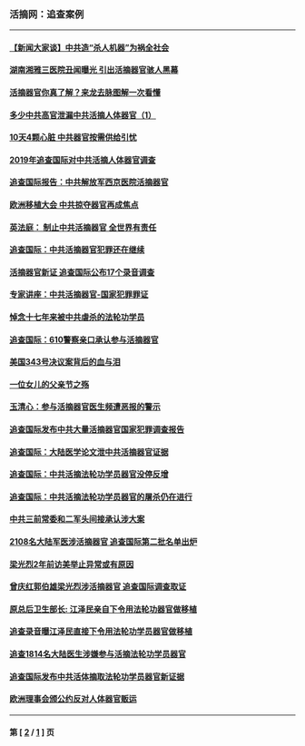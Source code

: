 ### 活摘网：追查案例
---
#### [【新闻大家谈】中共造“杀人机器”为祸全社会](../../pages/nf5880/n14056645.md?10090430) 
#### [湖南湘雅三医院丑闻曝光 引出活摘器官骇人黑幕](../../pages/nf5880/n14051847.md?10090430) 
#### [活摘器官你真了解？来龙去脉图解一次看懂](../../pages/nf5880/n13013820.md?10090430) 
#### [多少中共高官泄漏中共活摘人体器官（1）](../../pages/nf5880/n12671234.md?10090430) 
#### [10天4颗心脏 中共器官按需供给引忧](../../pages/nf5880/n12326366.md?10090430) 
#### [2019年追查国际对中共活摘人体器官调查](../../pages/nf5880/n11917733.md?10090430) 
#### [追查国际报告：中共解放军西京医院活摘器官](../../pages/nf5880/n11838359.md?10090430) 
#### [欧洲移植大会 中共掠夺器官再成焦点](../../pages/nf5880/n11538883.md?10090430) 
#### [英法庭： 制止中共活摘器官 全世界有责任](../../pages/nf5880/n11330691.md?10090430) 
#### [追查国际：中共活摘器官犯罪还在继续](../../pages/nf5880/n11218301.md?10090430) 
#### [活摘器官新证 追查国际公布17个录音调查](../../pages/nf5880/n10897744.md?10090430) 
#### [专家讲座：中共活摘器官-国家犯罪罪证](../../pages/nf5880/n8828153.md?10090430) 
#### [悼念十七年来被中共虐杀的法轮功学员](../../pages/nf5880/n8124823.md?10090430) 
#### [追查国际：610警察亲口承认参与活摘器官](../../pages/nf5880/n8109067.md?10090430) 
#### [美国343号决议案背后的血与泪](../../pages/nf5880/n8020684.md?10090430) 
#### [一位女儿的父亲节之殇](../../pages/nf5880/n8014122.md?10090430) 
#### [玉清心：参与活摘器官医生频遭恶报的警示](../../pages/nf5880/n4637546.md?10090430) 
#### [追查国际发布中共大量活摘器官国家犯罪调查报告](../../pages/nf5880/n4613428.md?10090430) 
#### [追查国际：大陆医学论文泄中共活摘器官证据](../../pages/nf5880/n4608794.md?10090430) 
#### [追查国际：中共活摘法轮功学员器官没停反增](../../pages/nf5880/n4584075.md?10090430) 
#### [追查国际：中共活摘法轮功学员器官的屠杀仍在进行](../../pages/nf5880/n4299154.md?10090430) 
#### [中共三前常委和二军头间接承认涉大案](../../pages/nf5880/n4286244.md?10090430) 
#### [2108名大陆军医涉活摘器官 追查国际第二批名单出炉](../../pages/nf5880/n4284769.md?10090430) 
#### [梁光烈2年前访美举止异常或有原因](../../pages/nf5880/n4279686.md?10090430) 
#### [曾庆红郭伯雄梁光烈涉活摘器官 追查国际调查取证](../../pages/nf5880/n4278462.md?10090430) 
#### [原总后卫生部长: 江泽民亲自下令用法轮功器官做移植](../../pages/nf5880/n4263864.md?10090430) 
#### [追查录音曝江泽民直接下令用法轮功学员器官做移植](../../pages/nf5880/n4261268.md?10090430) 
#### [追查1814名大陆医生涉嫌参与活摘法轮功学员器官](../../pages/nf5880/n4259055.md?10090430) 
#### [追查国际发布中共活体摘取法轮功学员器官新证据](../../pages/nf5880/n4258255.md?10090430) 
#### [欧洲理事会颁公约反对人体器官贩运](../../pages/nf5880/n4206955.md?10090430) 

---
#### 第 [ [2](./2.md?10090430) / [1](./1.md?10090430) ] 页
